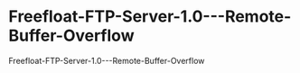 # Freefloat-FTP-Server-1.0---Remote-Buffer-Overflow
Freefloat-FTP-Server-1.0---Remote-Buffer-Overflow
